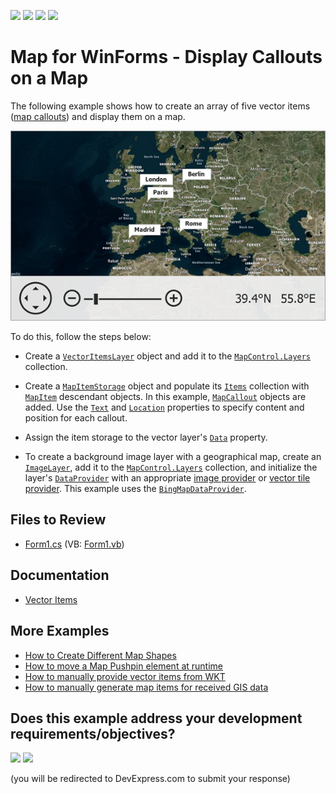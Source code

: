 <!-- default badges list -->
![](https://img.shields.io/endpoint?url=https://codecentral.devexpress.com/api/v1/VersionRange/128576667/16.1.4%2B)
[![](https://img.shields.io/badge/Open_in_DevExpress_Support_Center-FF7200?style=flat-square&logo=DevExpress&logoColor=white)](https://supportcenter.devexpress.com/ticket/details/T114954)
[![](https://img.shields.io/badge/📖_How_to_use_DevExpress_Examples-e9f6fc?style=flat-square)](https://docs.devexpress.com/GeneralInformation/403183)
[![](https://img.shields.io/badge/💬_Leave_Feedback-feecdd?style=flat-square)](#does-this-example-address-your-development-requirementsobjectives)
<!-- default badges end -->

# Map for WinForms - Display Callouts on a Map

The following example shows how to create an array of five vector items ([map callouts](https://docs.devexpress.com/WindowsForms/DevExpress.XtraMap.MapCallout?p=netframework)) and display them on a map.

![](Images/resulting-map.png)

To do this, follow the steps below:

* Create a [`VectorItemsLayer`](https://docs.devexpress.com/WindowsForms/DevExpress.XtraMap.VectorItemsLayer?p=netframework) object and add it to the [`MapControl.Layers`](https://docs.devexpress.com/WindowsForms/DevExpress.XtraMap.MapControl.Layers?p=netframework) collection.

* Create a [`MapItemStorage`](https://docs.devexpress.com/WindowsForms/DevExpress.XtraMap.MapItemStorage?p=netframework) object and populate its [`Items`](https://docs.devexpress.com/WindowsForms/DevExpress.XtraMap.MapItemStorage.Items) collection with [`MapItem`](https://docs.devexpress.com/WindowsForms/DevExpress.XtraMap.MapItem) descendant objects. In this example, [`MapCallout`](https://docs.devexpress.com/WindowsForms/DevExpress.XtraMap.MapCallout) objects are added. Use the [`Text`](https://docs.devexpress.com/WindowsForms/DevExpress.XtraMap.MapPointer.Text) and [`Location`](https://docs.devexpress.com/WindowsForms/DevExpress.XtraMap.MapPointer.Location) properties to specify content and position for each callout.

* Assign the item storage to the vector layer's [`Data`](https://docs.devexpress.com/WindowsForms/DevExpress.XtraMap.VectorItemsLayer.Data?p=netframework) property.

* To create a background image layer with a geographical map, create an [`ImageLayer`](https://docs.devexpress.com/WindowsForms/DevExpress.XtraMap.ImageLayer?p=netframework), add it to the [`MapControl.Layers`](https://docs.devexpress.com/WindowsForms/DevExpress.XtraMap.MapControl.Layers?p=netframework) collection, and initialize the layer's [`DataProvider`](https://docs.devexpress.com/WindowsForms/DevExpress.XtraMap.ImageLayer.DataProvider) with an appropriate [image provider](https://docs.devexpress.com/WindowsForms/115774/controls-and-libraries/map-control/map-image-data/image-tile-providers?p=netframework) or [vector tile provider](https://docs.devexpress.com/WindowsForms/401639/controls-and-libraries/map-control/vector-data/providing-data/vector-tile-providers?p=netframework). This example uses the [`BingMapDataProvider`](https://docs.devexpress.com/WindowsForms/DevExpress.XtraMap.BingMapDataProvider?p=netframework).

## Files to Review

* [Form1.cs](./CS/Form1.cs) (VB: [Form1.vb](./VB/Form1.vb))

## Documentation

* [Vector Items](https://docs.devexpress.com/WindowsForms/15091/controls-and-libraries/map-control/vector-data/vector-items?p=netframework)

## More Examples

* [How to Create Different Map Shapes](https://github.com/DevExpress-Examples/winforms-map-create-different-map-shapes)
* [How to move a Map Pushpin element at runtime](https://github.com/DevExpress-Examples/how-to-move-a-map-pushpin-element-at-runtime-t190789)
* [How to manually provide vector items from WKT](https://github.com/DevExpress-Examples/how-to-manually-provide-vector-items-from-wkt-t222638)
* [How to manually generate map items for received GIS data](https://github.com/DevExpress-Examples/how-to-manually-generate-map-items-for-received-gis-data-t188443)
<!-- feedback -->
## Does this example address your development requirements/objectives?

[<img src="https://www.devexpress.com/support/examples/i/yes-button.svg"/>](https://www.devexpress.com/support/examples/survey.xml?utm_source=github&utm_campaign=winforms-map-show-callouts&~~~was_helpful=yes) [<img src="https://www.devexpress.com/support/examples/i/no-button.svg"/>](https://www.devexpress.com/support/examples/survey.xml?utm_source=github&utm_campaign=winforms-map-show-callouts&~~~was_helpful=no)

(you will be redirected to DevExpress.com to submit your response)
<!-- feedback end -->
